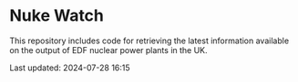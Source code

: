 # Nuke Watch

This repository includes code for retrieving the latest information available on the output of EDF nuclear power plants in the UK.

Last updated: 2024-07-28 16:15
